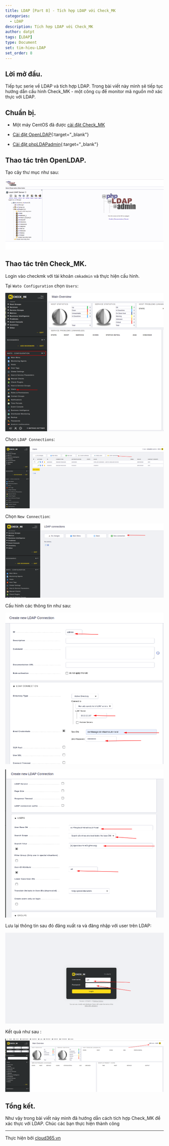 ```yaml
---
title: LDAP [Part 8] - Tích hợp LDAP với Check_MK
categories:
  - LDAP
description: Tích hợp LDAP với Check_MK
author: datpt
tags: [LDAP]
type: Document
set: tim-hieu-LDAP
set_order: 8
---
```


## Lời mở đầu.

Tiếp tục serie về LDAP và tích hợp LDAP. Trong bài viết này mình sẽ tiếp tục hướng dẫn cấu hình Check_MK - một công cụ để monitor mã nguồn mở xác thực với LDAP.

## Chuẩn bị.

- Một máy CentOS đã được [cài đặt Check_MK](https://blog.cloud365.vn/monitor/check_mk-part1-Tong-quan-ve-checkmk-va-vai-dat/#3-cai-%C4%91at-check_mk-tren-centos-7)

- [Cài đặt OpenLDAP](https://blog.cloud365.vn/ldap/LDAP-part-2-cai-dat-ldap-centos-7/){:target="_blank"}

- [Cài đặt phpLDAPadmin](https://blog.cloud365.vn/ldap/LDAP-part-3-cai-dat-php-ldap-admin/){:target="_blank"}

## Thao tác trên OpenLDAP.

Tạo cây thư mục như sau:

![ldap-32](/images/img-ldap-datpt/ldap-32.png)

## Thao tác trên Check_MK.

Login vào checkmk với tài khoản `cmkadmin` và thực hiện cấu hình.

Tại `Wato Configuration` chọn `Users`:

![ldap-33](/images/img-ldap-datpt/ldap-33.png)

Chọn `LDAP Connections`:

![ldap-34](/images/img-ldap-datpt/ldap-34.png)

Chọn `New Connection`:

![ldap-35](/images/img-ldap-datpt/ldap-35.png)

Cấu hình các thông tin như sau:

![ldap-36](/images/img-ldap-datpt/ldap-36.png)

![ldap-37](/images/img-ldap-datpt/ldap-37.png)

Lưu lại thông tin sau đó đăng xuất ra và đăng nhập với user trên LDAP:

![ldap-38](/images/img-ldap-datpt/ldap-38.png)

Kết quả như sau :

![ldap-39](/images/img-ldap-datpt/ldap-39.png)

## Tổng kết.

Như vậy trong bài viết này mình đã hướng dẫn cách tích hợp Check_MK để xác thực với LDAP. Chúc các bạn thực hiện thành công

---

Thực hiện bởi <a href="https://cloud365.vn/" target="_blank">cloud365.vn</a>